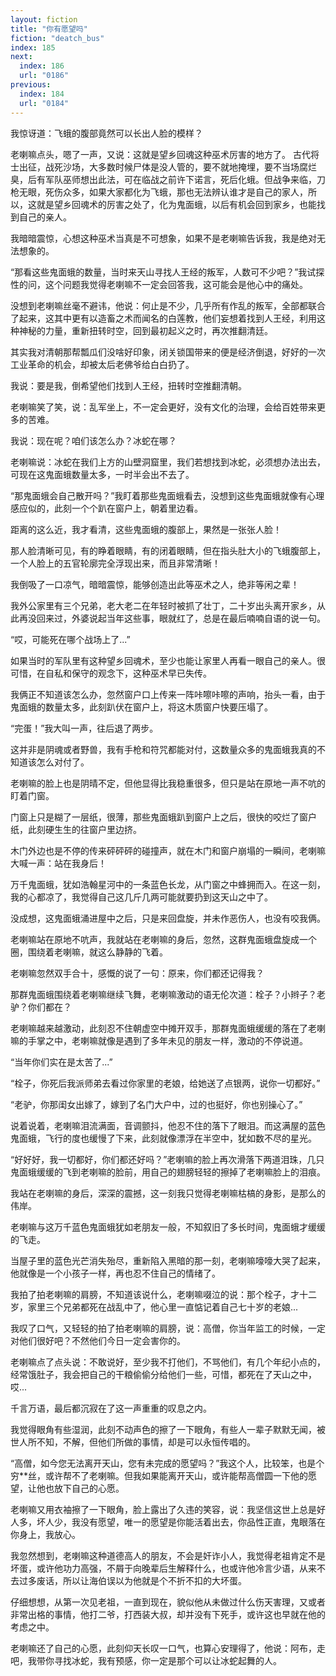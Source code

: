 ```yaml
---
layout: fiction
title: "你有愿望吗"
fiction: "deatch_bus"
index: 185
next:
  index: 186
  url: "0186"
previous:
  index: 184
  url: "0184"
---
```

我惊讶道：飞蛾的腹部竟然可以长出人脸的模样？

老喇嘛点头，嗯了一声，又说：这就是望乡回魂这种巫术厉害的地方了。   古代将士出征，战死沙场，大多数时候尸体是没人管的，要不就地掩埋，要不当场腐烂臭，后有军队巫师想出此法，可在临战之前许下诺言，死后化蛾。但战争来临，刀枪无眼，死伤众多，如果大家都化为飞蛾，那也无法辨认谁才是自己的家人，所以，这就是望乡回魂术的厉害之处了，化为鬼面蛾，以后有机会回到家乡，也能找到自己的亲人。

我暗暗震惊，心想这种巫术当真是不可想象，如果不是老喇嘛告诉我，我是绝对无法想象的。

“那看这些鬼面蛾的数量，当时来天山寻找人王经的叛军，人数可不少吧？”我试探性的问，这个问题我觉得老喇嘛不一定会回答我，这可能会是他心中的痛处。

没想到老喇嘛丝毫不避讳，他说：何止是不少，几乎所有作乱的叛军，全部都联合了起来，这其中更有以造畜之术而闻名的白莲教，他们妄想着找到人王经，利用这种神秘的力量，重新扭转时空，回到最初起义之时，再次推翻清廷。

其实我对清朝那帮瓢瓜们没啥好印象，闭关锁国带来的便是经济倒退，好好的一次工业革命的机会，却被太后老佛爷给白白扔了。

我说：要是我，倒希望他们找到人王经，扭转时空推翻清朝。

老喇嘛笑了笑，说：乱军坐上，不一定会更好，没有文化的治理，会给百姓带来更多的苦难。

我说：现在呢？咱们该怎么办？冰蛇在哪？

老喇嘛说：冰蛇在我们上方的山壁洞窟里，我们若想找到冰蛇，必须想办法出去，可现在这鬼面蛾数量太多，一时半会出不去了。

“那鬼面蛾会自己散开吗？”我盯着那些鬼面蛾看去，没想到这些鬼面蛾就像有心理感应似的，此刻一个个趴在窗户上，朝着里边看。

距离的这么近，我才看清，这些鬼面蛾的腹部上，果然是一张张人脸！

那人脸清晰可见，有的睁着眼睛，有的闭着眼睛，但在指头肚大小的飞蛾腹部上，一个人脸上的五官轮廓完全浮现出来，而且非常清晰！

我倒吸了一口凉气，暗暗震惊，能够创造出此等巫术之人，绝非等闲之辈！

我外公家里有三个兄弟，老大老二在年轻时被抓了壮丁，二十岁出头离开家乡，从此再没回来过，外婆说起当年这些事，眼就红了，总是在最后喃喃自语的说一句。

“哎，可能死在哪个战场上了...”

如果当时的军队里有这种望乡回魂术，至少也能让家里人再看一眼自己的亲人。很可惜，在自私和保守的观念下，这种巫术早已失传。

我俩正不知道该怎么办，忽然窗户口上传来一阵咔嚓咔嚓的声响，抬头一看，由于鬼面蛾的数量太多，此刻趴伏在窗户上，将这木质窗户快要压塌了。

“完蛋！”我大叫一声，往后退了两步。

这并非是阴魂或者野兽，我有手枪和符咒都能对付，这数量众多的鬼面蛾我真的不知道该怎么对付了。

老喇嘛的脸上也是阴晴不定，但他显得比我稳重很多，但只是站在原地一声不吭的盯着门窗。

门窗上只是糊了一层纸，很薄，那些鬼面蛾趴到窗户上之后，很快的咬烂了窗户纸，此刻硬生生的往窗户里边挤。

木门外边也是不停的传来砰砰砰的碰撞声，就在木门和窗户崩塌的一瞬间，老喇嘛大喊一声：站在我身后！

万千鬼面蛾，犹如浩翰星河中的一条蓝色长龙，从门窗之中蜂拥而入。在这一刻，我的心都凉了，我觉得自己这几斤几两可能就要扔到这天山之中了。

没成想，这鬼面蛾涌进屋中之后，只是来回盘旋，并未作恶伤人，也没有咬我俩。

老喇嘛站在原地不吭声，我就站在老喇嘛的身后，忽然，这群鬼面蛾盘旋成一个圈，围绕着老喇嘛，就这么静静的飞着。

老喇嘛忽然双手合十，感慨的说了一句：原来，你们都还记得我？

那群鬼面蛾围绕着老喇嘛继续飞舞，老喇嘛激动的语无伦次道：栓子？小辫子？老驴？你们都在？

老喇嘛越来越激动，此刻忍不住朝虚空中摊开双手，那群鬼面蛾缓缓的落在了老喇嘛的手掌之中，老喇嘛就像是遇到了多年未见的朋友一样，激动的不停说道。

“当年你们实在是太苦了...”

“栓子，你死后我派师弟去看过你家里的老娘，给她送了点银两，说你一切都好。”

“老驴，你那闺女出嫁了，嫁到了名门大户中，过的也挺好，你也别操心了。”

说着说着，老喇嘛泪流满面，音调颤抖，他忍不住的落下了眼泪。而这满屋的蓝色鬼面蛾，飞行的度也缓慢了下来，此刻就像漂浮在半空中，犹如数不尽的星光。

“好好好，我一切都好，你们都还好吗？”老喇嘛的脸上再次滑落下两道泪珠，几只鬼面蛾缓缓的飞到老喇嘛的脸前，用自己的翅膀轻轻的擦掉了老喇嘛脸上的泪痕。

我站在老喇嘛的身后，深深的震撼，这一刻我只觉得老喇嘛枯槁的身影，是那么的伟岸。

老喇嘛与这万千蓝色鬼面蛾犹如老朋友一般，不知叙旧了多长时间，鬼面蛾才缓缓的飞走。

当屋子里的蓝色光芒消失殆尽，重新陷入黑暗的那一刻，老喇嘛嚎嚎大哭了起来，他就像是一个小孩子一样，再也忍不住自己的情绪了。

我拍了拍老喇嘛的肩膀，不知道该说什么，老喇嘛啜泣的说：那个栓子，才十二岁，家里三个兄弟都死在战乱中了，他心里一直惦记着自己七十岁的老娘...

我叹了口气，又轻轻的拍了拍老喇嘛的肩膀，说：高僧，你当年监工的时候，一定对他们很好吧？不然他们今日一定会害你的。

老喇嘛点了点头说：不敢说好，至少我不打他们，不骂他们，有几个年纪小点的，经常饿肚子，我会把自己的干粮偷偷分给他们一些，可惜，都死在了天山之中，哎...

千言万语，最后都沉寂在了这一声重重的叹息之内。

我觉得眼角有些湿润，此刻不动声色的擦了一下眼角，有些人一辈子默默无闻，被世人所不知，不解，但他们所做的事情，却是可以永恒传唱的。

“高僧，如今您无法离开天山，您有未完成的愿望吗？”我这个人，比较笨，也是个穷**丝，或许帮不了老喇嘛。但我如果能离开天山，或许能帮高僧圆一下他的愿望，让他也放下自己的心愿。

老喇嘛又用衣袖擦了一下眼角，脸上露出了久违的笑容，说：我坚信这世上总是好人多，坏人少，我没有愿望，唯一的愿望是你能活着出去，你品性正直，鬼眼落在你身上，我放心。

我忽然想到，老喇嘛这种道德高人的朋友，不会是奸诈小人，我觉得老祖肯定不是坏蛋，或许他功力高强，不屑于向晚辈后生解释什么，也或许他冷言少语，从来不去过多废话，所以让海伯误以为他就是个不折不扣的大坏蛋。

仔细想想，从第一次见老祖，一直到现在，貌似他从未做过什么伤天害理，又或者非常出格的事情，他打二爷，打西装大叔，却并没有下死手，或许这也早就在他的考虑之中。

老喇嘛还了自己的心愿，此刻仰天长叹一口气，也算心安理得了，他说：阿布，走吧，我带你寻找冰蛇，我有预感，你一定是那个可以让冰蛇起舞的人。